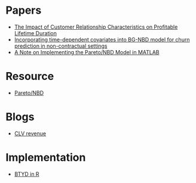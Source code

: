 # Papers
* [The Impact of Customer Relationship Characteristics on Profitable Lifetime Duration](https://pdfs.semanticscholar.org/e7e9/6f01cc48e69f028bb68a272399fd4c435933.pdf)
* [Incorporating time-dependent covariates into BG-NBD
model for churn prediction in non-contractual settings](http://steppechange.com/wp-content/uploads/2017/06/SSRN-id2905307.pdf)
* [A Note on Implementing the Pareto/NBD Model in MATLAB](http://www.brucehardie.com/notes/008/)

# Resource
* [Pareto/NBD](https://university.custora.com/for-marketers/clv/advanced/pareto-nbd)

# Blogs
* [CLV revenue](https://www.datascience.com/blog/intro-to-predictive-modeling-for-customer-lifetime-value)

# Implementation
* [BTYD in R](https://cran.r-project.org/web/packages/BTYD/vignettes/BTYD-walkthrough.pdf)
